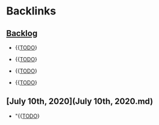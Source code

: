 
# Backlinks
## [Backlog](Backlog.md)
- {{[TODO](TODO.md)}

- {{[TODO](TODO.md)}

- {{[TODO](TODO.md)}

- {{[TODO](TODO.md)}

## [July 10th, 2020](July 10th, 2020.md)
- "{{[TODO](TODO.md)}

